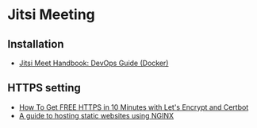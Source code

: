 # Jitsi Meeting

## Installation
  - [Jitsi Meet Handbook: DevOps Guide (Docker)](https://jitsi.github.io/handbook/docs/devops-guide/devops-guide-docker)

## HTTPS setting
  - [How To Get FREE HTTPS in 10 Minutes with Let's Encrypt and Certbot](https://www.youtube.com/watch?v=8huMBHx-TKY)
  - [A guide to hosting static websites using NGINX](https://medium.com/@jgefroh/a-guide-to-using-nginx-for-static-websites-d96a9d034940)

